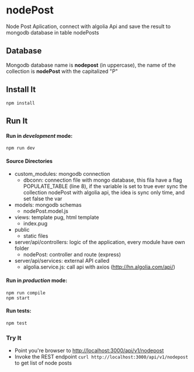 # nodePost

Node Post Aplication, connect with algolia Api and save the result to mongodb database
in table nodePosts 

## Database

Mongodb database name is **nodepost** (in uppercase), the name of the collection is **nodePost** with the capitalized "P"

## Install It
```
npm install
```

## Run It
#### Run in *development* mode:

```
npm run dev
```

#### Source Directories
* custom_modules: mongodb connection
    - dbconn: connection file with mongo database, this fila have a flag POPULATE_TABLE (line 8), if the variable is set to true
    ever sync the collection nodePost with algolia api, the idea is sync only time, and set false the var 
* models: mongodb schemas
    - nodePost.model.js
* views: template pug, html template
    - index.pug
* public
    - static files
* server/api/controllers: logic of the application, every module have own folder
    - nodePost: controller and route (express)
* server/api/services: external API called
    - algolia.service.js: call api with axios (http://hn.algolia.com/api/)

#### Run in *production* mode:

```
npm run compile
npm start
```

#### Run tests:

```
npm test
```

### Try It
* Point you're browser to [http://localhost:3000/api/v1/nodepost](http://localhost:3000/api/v1/nodepost)
* Invoke the REST endpoint `curl http://localhost:3000/api/v1/nodepost` to get list of node posts